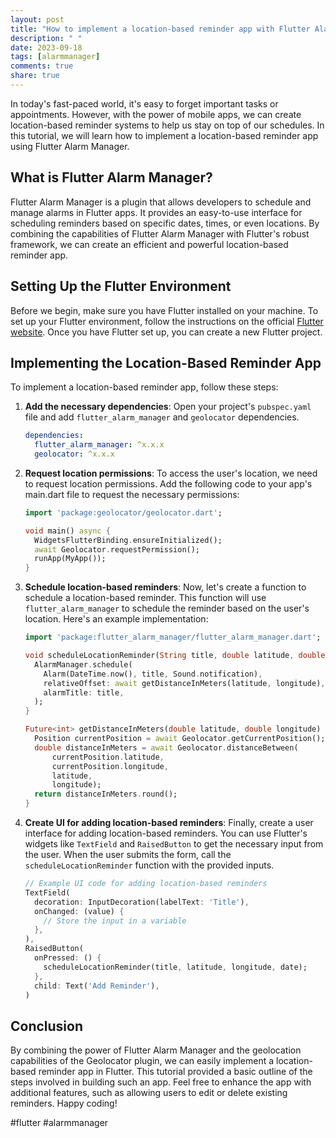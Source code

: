 ```yaml
---
layout: post
title: "How to implement a location-based reminder app with Flutter Alarm Manager"
description: " "
date: 2023-09-18
tags: [alarmmanager]
comments: true
share: true
---
```


In today's fast-paced world, it's easy to forget important tasks or appointments. However, with the power of mobile apps, we can create location-based reminder systems to help us stay on top of our schedules. In this tutorial, we will learn how to implement a location-based reminder app using Flutter Alarm Manager.

## What is Flutter Alarm Manager?

Flutter Alarm Manager is a plugin that allows developers to schedule and manage alarms in Flutter apps. It provides an easy-to-use interface for scheduling reminders based on specific dates, times, or even locations. By combining the capabilities of Flutter Alarm Manager with Flutter's robust framework, we can create an efficient and powerful location-based reminder app.

## Setting Up the Flutter Environment

Before we begin, make sure you have Flutter installed on your machine. To set up your Flutter environment, follow the instructions on the official [Flutter website](https://flutter.dev). Once you have Flutter set up, you can create a new Flutter project.

## Implementing the Location-Based Reminder App

To implement a location-based reminder app, follow these steps:

1. **Add the necessary dependencies**:
   Open your project's `pubspec.yaml` file and add `flutter_alarm_manager` and `geolocator` dependencies.

   ```yaml
   dependencies:
     flutter_alarm_manager: ^x.x.x
     geolocator: ^x.x.x
   ```

2. **Request location permissions**:
   To access the user's location, we need to request location permissions. Add the following code to your app's main.dart file to request the necessary permissions:

   ```dart
   import 'package:geolocator/geolocator.dart';

   void main() async {
     WidgetsFlutterBinding.ensureInitialized();
     await Geolocator.requestPermission();
     runApp(MyApp());
   }
   ```

3. **Schedule location-based reminders**:
   Now, let's create a function to schedule a location-based reminder. This function will use `flutter_alarm_manager` to schedule the reminder based on the user's location. Here's an example implementation:

   ```dart
   import 'package:flutter_alarm_manager/flutter_alarm_manager.dart';

   void scheduleLocationReminder(String title, double latitude, double longitude, DateTime date) {
     AlarmManager.schedule(
       Alarm(DateTime.now(), title, Sound.notification),
       relativeOffset: await getDistanceInMeters(latitude, longitude),
       alarmTitle: title,
     );
   }

   Future<int> getDistanceInMeters(double latitude, double longitude) async {
     Position currentPosition = await Geolocator.getCurrentPosition();
     double distanceInMeters = await Geolocator.distanceBetween(
         currentPosition.latitude,
         currentPosition.longitude,
         latitude,
         longitude);
     return distanceInMeters.round();
   }
   ```

4. **Create UI for adding location-based reminders**:
   Finally, create a user interface for adding location-based reminders. You can use Flutter's widgets like `TextField` and `RaisedButton` to get the necessary input from the user. When the user submits the form, call the `scheduleLocationReminder` function with the provided inputs.

   ```dart
   // Example UI code for adding location-based reminders
   TextField(
     decoration: InputDecoration(labelText: 'Title'),
     onChanged: (value) {
       // Store the input in a variable
     },
   ),
   RaisedButton(
     onPressed: () {
       scheduleLocationReminder(title, latitude, longitude, date);
     },
     child: Text('Add Reminder'),
   )
   ```

## Conclusion

By combining the power of Flutter Alarm Manager and the geolocation capabilities of the Geolocator plugin, we can easily implement a location-based reminder app in Flutter. This tutorial provided a basic outline of the steps involved in building such an app. Feel free to enhance the app with additional features, such as allowing users to edit or delete existing reminders. Happy coding!

#flutter #alarmmanager